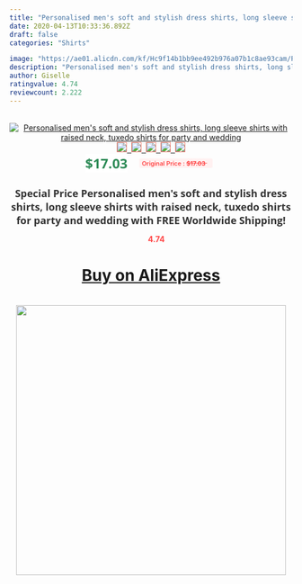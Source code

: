 ```yaml
---
title: "Personalised men's soft and stylish dress shirts, long sleeve shirts with raised neck, tuxedo shirts for party and wedding"
date: 2020-04-13T10:33:36.892Z
draft: false
categories: "Shirts"

image: "https://ae01.alicdn.com/kf/Hc9f14b1bb9ee492b976a07b1c8ae93cam/Personalised-men-s-soft-and-stylish-dress-shirts-long-sleeve-shirts-with-raised-neck-tuxedo-shirts.jpg"
description: "Personalised men's soft and stylish dress shirts, long sleeve shirts with raised neck, tuxedo shirts for party and wedding"
author: Giselle
ratingvalue: 4.74
reviewcount: 2.222
---
```

<br>
<div style="text-align: center;">
<a href="https://s.click.aliexpress.com/e/_A2pTPP" target="_blank" rel="nofollow noopener noreferrer"><img alt="Personalised men's soft and stylish dress shirts, long sleeve shirts with raised neck, tuxedo shirts for party and wedding" class="magnifier-image" src="https://ae01.alicdn.com/kf/Hc9f14b1bb9ee492b976a07b1c8ae93cam/Personalised-men-s-soft-and-stylish-dress-shirts-long-sleeve-shirts-with-raised-neck-tuxedo-shirts.jpg_640x640.jpg">
<br>
<img style="border:1px solid salmon" src="https://ae01.alicdn.com/kf/Hc9f14b1bb9ee492b976a07b1c8ae93cam/Personalised-men-s-soft-and-stylish-dress-shirts-long-sleeve-shirts-with-raised-neck-tuxedo-shirts.jpg_120x120.jpg">&nbsp;&nbsp;<img style="border:1px solid salmon" src="https://ae01.alicdn.com/kf/H6f59ef85259c4f3fa127f4cfd6a50db02/Personalised-men-s-soft-and-stylish-dress-shirts-long-sleeve-shirts-with-raised-neck-tuxedo-shirts.jpg_120x120.jpg">&nbsp;&nbsp;<img style="border:1px solid salmon" src="https://ae01.alicdn.com/kf/H1fbd5cf2b0a549d8b153e074d936aa37Z/Personalised-men-s-soft-and-stylish-dress-shirts-long-sleeve-shirts-with-raised-neck-tuxedo-shirts.jpg_120x120.jpg">&nbsp;&nbsp;<img style="border:1px solid salmon" src="https://ae01.alicdn.com/kf/Hb521ad12c8eb4e7fb53fdcd6e8acbda9A/Personalised-men-s-soft-and-stylish-dress-shirts-long-sleeve-shirts-with-raised-neck-tuxedo-shirts.jpg_120x120.jpg">&nbsp;&nbsp;<img style="border:1px solid salmon" src="https://ae01.alicdn.com/kf/Hb974a94a25b24013a5df4076632e2cd2u/Personalised-men-s-soft-and-stylish-dress-shirts-long-sleeve-shirts-with-raised-neck-tuxedo-shirts.jpg_120x120.jpg"></a></div><br0>
<div style="text-align: center;"><span style="background-color: white; border: 0px; box-sizing: border-box; color: seagreen; display: inline-block; font-family: &quot;open sans&quot; , &quot;arial&quot; , &quot;helvetica&quot; , sans-serif , &quot;heiti&quot;; font-size: 24px; font-stretch: inherit; font-weight: 700; line-height: inherit; margin: 0px 10px 0px 0px; padding: 0px; vertical-align: middle;">$17.03 </span>
<span style="background: rgb(255 , 241 , 241); border-radius: 3px; border: 0px; box-sizing: border-box; color: #ff4747; display: inline-block; font-family: inherit; font-size: 12px; font-stretch: inherit; font-style: inherit; font-variant: inherit; font-weight: 600; line-height: inherit; margin: 0px; padding: 2px 5px; transform: scale(0.9); vertical-align: middle;">Original Price : <b style="text-decoration: line-through;">$17.03 </b> &nbsp;&nbsp;</span></div>
<h1 style="color: #333333; display: inline-block; font-family: &quot;open sans&quot; , &quot;arial&quot; , &quot;helvetica&quot; , sans-serif , &quot;heiti&quot;; font-size: 18px; font-stretch: inherit; font-weight: 700; text-align: center;">Special Price Personalised men's soft and stylish dress shirts, long sleeve shirts with raised neck, tuxedo shirts for party and wedding with FREE Worldwide Shipping!</h1>
<div style="color: #ff4747; text-align: center;">
<img src="https://4.bp.blogspot.com/-M0ZcTcb-5uY/XleCXlxnR4I/AAAAAAAAAEc/OrjgMkXV1oMQFaCRZj5HQwOCBcu3w1FegCPcBGAYYCw/s1600/star.png" style="height: 15px;">&nbsp;<b>4.74</b></div>
<div class="button_cont" align="center"><a class="buynow_a" href="https://s.click.aliexpress.com/e/_A2pTPP" target="_blank" rel="nofollow noopener noreferrer"><H1>Buy on AliExpress</H1></a></div><br>
<div class="separator" style="clear: both; text-align: center;">
<img src="https://lh3.googleusercontent.com/-pTy5HemUv9M/XlePHvY0dAI/AAAAAAAAAE4/0nX5iRUoIWY8eMW9Dpxeirr157OZliDIgCLcBGAsYHQ/s1600/badge.gif" width="480">
</div>
